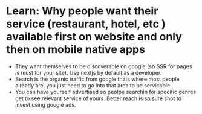 # Learn: Why people want their service (restaurant, hotel, etc ) available first on website and only then on mobile native apps

- They want themselves to be discoverable on google (so SSR for pages is must for your site). Use nextjs by default as a developer.
- Search is the organic traffic from google thats where most people already are, you just need to go into that area to be servicable.
- You can have yourself advertised so peolpe searchin for specific genres get to see relevant service of yours. Better reach is so sure shot to invest using google ads.
